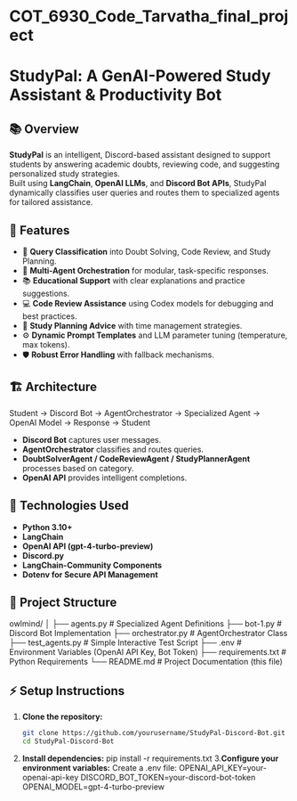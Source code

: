 # COT_6930_Code_Tarvatha_final_project
# StudyPal: A GenAI-Powered Study Assistant & Productivity Bot

## 📚 Overview
**StudyPal** is an intelligent, Discord-based assistant designed to support students by answering academic doubts, reviewing code, and suggesting personalized study strategies.  
Built using **LangChain**, **OpenAI LLMs**, and **Discord Bot APIs**, StudyPal dynamically classifies user queries and routes them to specialized agents for tailored assistance.

## 🚀 Features
- 🎯 **Query Classification** into Doubt Solving, Code Review, and Study Planning.
- 🤖 **Multi-Agent Orchestration** for modular, task-specific responses.
- 📚 **Educational Support** with clear explanations and practice suggestions.
- 💻 **Code Review Assistance** using Codex models for debugging and best practices.
- 📅 **Study Planning Advice** with time management strategies.
- ⚙️ **Dynamic Prompt Templates** and LLM parameter tuning (temperature, max tokens).
- 🛡️ **Robust Error Handling** with fallback mechanisms.

## 🏗️ Architecture
Student → Discord Bot → AgentOrchestrator → Specialized Agent → OpenAI Model → Response → Student

- **Discord Bot** captures user messages.
- **AgentOrchestrator** classifies and routes queries.
- **DoubtSolverAgent / CodeReviewAgent / StudyPlannerAgent** processes based on category.
- **OpenAI API** provides intelligent completions.

## 🔧 Technologies Used
- **Python 3.10+**
- **LangChain**
- **OpenAI API (gpt-4-turbo-preview)**
- **Discord.py**
- **LangChain-Community Components**
- **Dotenv for Secure API Management**

## 📂 Project Structure
owlmind/ │ ├── agents.py # Specialized Agent Definitions ├── bot-1.py # Discord Bot Implementation ├── orchestrator.py # AgentOrchestrator Class ├── test_agents.py # Simple Interactive Test Script ├── .env # Environment Variables (OpenAI API Key, Bot Token) ├── requirements.txt # Python Requirements └── README.md # Project Documentation (this file)


## ⚡ Setup Instructions
1. **Clone the repository:**
   ```bash
   git clone https://github.com/yourusername/StudyPal-Discord-Bot.git
   cd StudyPal-Discord-Bot
2. **Install dependencies:**
   pip install -r requirements.txt
3.**Configure your environment variables:**
   Create a .env file:
   OPENAI_API_KEY=your-openai-api-key
   DISCORD_BOT_TOKEN=your-discord-bot-token
   OPENAI_MODEL=gpt-4-turbo-preview

